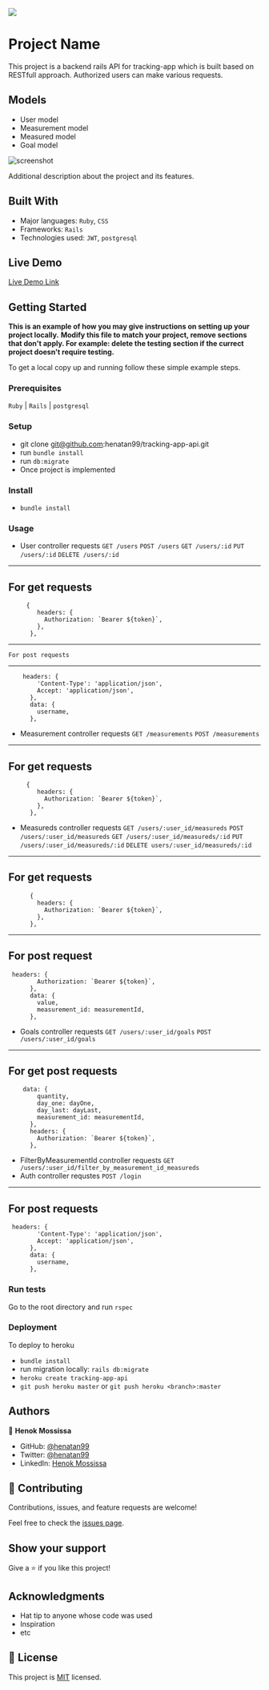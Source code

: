 ![](https://img.shields.io/badge/Microverse-blueviolet)

# Project Name

This project is a backend rails API for tracking-app which is built based on RESTfull approach. Authorized users can make various requests. 

## Models 
- User model 
- Measurement model
- Measured model
- Goal model

![screenshot](./app_screenshot.png)

Additional description about the project and its features.

## Built With

- Major languages: `Ruby`, `CSS`
- Frameworks: `Rails`
- Technologies used: `JWT`, `postgresql`

## Live Demo

[Live Demo Link](https://pure-tundra-23506.herokuapp.com/)

## Getting Started

**This is an example of how you may give instructions on setting up your project locally.**
**Modify this file to match your project, remove sections that don't apply. For example: delete the testing section if the currect project doesn't require testing.**


To get a local copy up and running follow these simple example steps.

### Prerequisites
`Ruby` | `Rails` | `postgresql`
### Setup
- git clone git@github.com:henatan99/tracking-app-api.git
- run `bundle install` 
- run `db:migrate`
- Once project is implemented 
### Install
- `bundle install`
### Usage
- User controller requests 
`GET /users`
`POST /users`
`GET /users/:id`
`PUT /users/:id`
`DELETE /users/:id`
------------------------------------------
For get requests
------------------------------------------
```
     {
        headers: {
          Authorization: `Bearer ${token}`,
        },
      },
```
------------------------------------------
    For post requests
------------------------------------------
```
    headers: {
        'Content-Type': 'application/json',
        Accept: 'application/json',
      },
      data: {
        username,
      },
```
- Measurement controller requests
`GET /measurements`
`POST /measurements`
------------------------------------------
For get requests
------------------------------------------
```
     {
        headers: {
          Authorization: `Bearer ${token}`,
        },
      },
```
- Measureds controller requests
`GET /users/:user_id/measureds`
`POST /users/:user_id/measureds`
`GET /users/:user_id/measureds/:id`
`PUT /users/:user_id/measureds/:id`
`DELETE users/:user_id/measureds/:id`
---------------------------------------------
For get requests
---------------------------------------------
```
      {
        headers: {
          Authorization: `Bearer ${token}`,
        },
      },
```
-----------------------------------------
 For post request
-----------------------------------------
```
 headers: {
        Authorization: `Bearer ${token}`,
      },
      data: {
        value,
        measurement_id: measurementId,
      },
```
- Goals controller requests
`GET /users/:user_id/goals`
`POST /users/:user_id/goals`
-----------------------------------
For get post requests
-----------------------------------
```
    data: {
        quantity,
        day_one: dayOne,
        day_last: dayLast,
        measurement_id: measurementId,
      },
      headers: {
        Authorization: `Bearer ${token}`,
      },
```
- FilterByMeasurementId controller requests
`GET /users/:user_id/filter_by_measurement_id_measureds`
- Auth controller requstes
`POST /login`
------------------------------------------------
For post requests
------------------------------------------------
```
 headers: {
        'Content-Type': 'application/json',
        Accept: 'application/json',
      },
      data: {
        username,
      },
```
### Run tests
Go to the root directory and run 
`rspec`
### Deployment
To deploy to heroku 
- `bundle install`
- run migration locally: `rails db:migrate`
- `heroku create tracking-app-api`
- `git push heroku master` or `git push heroku <branch>:master`

## Authors

👤 **Henok Mossissa**

- GitHub: [@henatan99](https://github.com/henatan99)
- Twitter: [@henatan99](https://twitter.com/henatan99)
- LinkedIn: [Henok Mossissa](https://www.linkedin.com/in/henok-mekonnen-2a251613/)

## 🤝 Contributing

Contributions, issues, and feature requests are welcome!

Feel free to check the [issues page](../../issues/).

## Show your support

Give a ⭐️ if you like this project!

## Acknowledgments

- Hat tip to anyone whose code was used
- Inspiration
- etc

## 📝 License

This project is [MIT](./MIT.md) licensed.